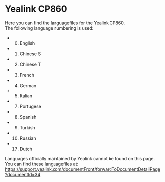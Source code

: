 # Yealink CP860

Here you can find the languagefiles for the Yealink CP860.  
The following language numbering is used:

* 000. English
* 001. Chinese S
* 002. Chinese T
* 003. French
* 004. German
* 005. Italian
* 007. Portugese
* 008. Spanish
* 009. Turkish
* 010. Russian
* 017. Dutch

Languages officially maintained by Yealink cannot be found on this page. You can find these languagefiles at: https://support.yealink.com/documentFront/forwardToDocumentDetailPage?documentId=34
